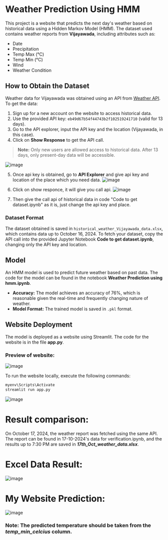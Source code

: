 # Weather Prediction Using HMM

This project is a website that predicts the next day's weather based on historical data using a Hidden Markov Model (HMM). The dataset used contains weather reports from **Vijayawada**, including attributes such as:

- Date
- Precipitation
- Temp Max (°C)
- Temp Min (°C)
- Wind
- Weather Condition

## How to Obtain the Dataset

Weather data for Vijayawada was obtained using an API from [Weather API](https://www.weatherapi.com/). To get the data:

1. Sign up for a new account on the website to access historical data.
2. Use the provided API key: `eb49d67b54f44743b2f102519241710` (valid for 13 days).
3. Go to the API explorer, input the API key and the location (Vijayawada, in this case).
4. Click on **Show Response** to get the API call.

> **Note:** Only new users are allowed access to historical data. After 13 days, only present-day data will be accessible. 



![image](https://github.com/user-attachments/assets/c9df638d-b33f-4bff-b0d8-9cd336818e8f)

5. Once api key is obtained, go to **API Explorer** and give api key and location of the place which you need data.
![image](https://github.com/user-attachments/assets/15269276-437d-4dca-bdb4-3677a388470a)

6. Click on show responce, it will give you call api.
![image](https://github.com/user-attachments/assets/e4b42bba-c12a-4790-8a05-91c3928fa314)

7. Then give the call api of historical data in code "Code to get dataset.ipynb" as it is, just change the api key and place.



### Dataset Format
The dataset obtained is saved in `historical_weather_Vijayawada_data.xlsx`, which contains data up to October 16, 2024. To fetch your dataset, copy the API call into the provided Jupyter Notebook **Code to get dataset.ipynb**, changing only the API key and location.

## Model
An HMM model is used to predict future weather based on past data. The code for the model can be found in the notebook **Weather Prediction using hmm.ipynb**.

- **Accuracy:** The model achieves an accuracy of 76%, which is reasonable given the real-time and frequently changing nature of weather.
- **Model Format:** The trained model is saved in `.pkl` format.

## Website Deployment
The model is deployed as a website using Streamlit. The code for the website is in the file **app.py**.


### Preview of website:
![image](https://github.com/user-attachments/assets/6b09b67e-df4e-479c-89a5-6717426e9f8a)

To run the website locally, execute the following commands:

```bash
myenv\Scripts\Activate
streamlit run app.py
```

![image](https://github.com/user-attachments/assets/6b28aae4-7f13-4a0f-95a4-3cc0697758c7)

# Result comparison:
On October 17, 2024, the weather report was fetched using the same API. The report can be found in 17-10-2024's data for verification.ipynb, and the results up to 7:30 PM are saved in ***17th_Oct_weather_data.xlsx***.

# Excel Data Result:
![image](https://github.com/user-attachments/assets/783cc437-f3e4-4c03-81e9-9c1c8ee12a74)

# My Website Prediction:
![image](https://github.com/user-attachments/assets/6d936cf9-c00f-4af3-b336-b2373163fa06)


### Note: The predicted temperature should be taken from the ***temp_min_celcius*** column.


